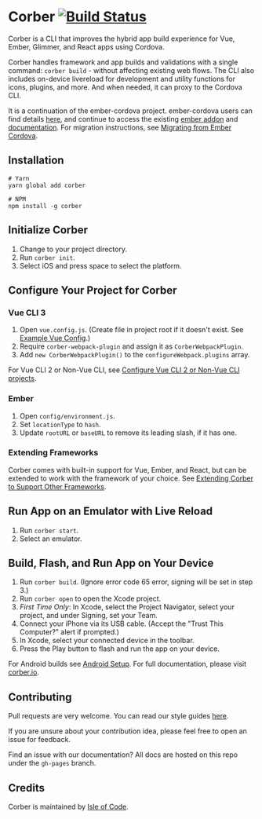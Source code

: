 # Corber [![Build Status](https://travis-ci.org/isleofcode/corber.svg?branch=master)](https://travis-ci.org/isleofcode/corber)

Corber is a CLI that improves the hybrid app build experience for Vue, Ember, Glimmer, and React apps using Cordova.

Corber handles framework and app builds and validations with a single command: `corber build` - without affecting existing web flows. The CLI also includes on-device livereload for development and utility functions for icons, plugins, and more. And when needed, it can proxy to the Cordova CLI.

It is a continuation of the ember-cordova project. ember-cordova users can find details [here](http://blog.isleofcode.com/announcing-corber-ember-cordova-vue), and continue to access the existing [ember addon](https://github.com/isleofcode/ember-cordova) and [documentation](http://ember-cordova.com). For migration instructions, see [Migrating from Ember Cordova](http://corber.io/pages/ember-cordova-migration).

## Installation

```
# Yarn
yarn global add corber

# NPM
npm install -g corber
```

## Initialize Corber
1. Change to your project directory.
2. Run `corber init`.
3. Select iOS and press space to select the platform.

## Configure Your Project for Corber
### Vue CLI 3
1. Open `vue.config.js`. (Create file in project root if it doesn't exist. See [Example Vue Config](http://corber.io/pages/frameworks/vue).)
2. Require `corber-webpack-plugin` and assign it as `CorberWebpackPlugin`.
3. Add `new CorberWebpackPlugin()` to the `configureWebpack.plugins` array.

For Vue CLI 2 or Non-Vue CLI, see [Configure Vue CLI 2 or Non-Vue CLI projects](http://corber.io/pages/frameworks/vue).

### Ember
1. Open `config/environment.js`.
2. Set `locationType` to `hash`.
3. Update `rootURL` or `baseURL` to remove its leading slash, if it has one.

### Extending Frameworks
Corber comes with built-in support for Vue, Ember, and React, but can be extended to work with the framework of your choice. See [Extending Corber to Support Other Frameworks](http://corber.io/pages/frameworks/extending).

## Run App on an Emulator with Live Reload
1. Run `corber start`.
2. Select an emulator.

## Build, Flash, and Run App on Your Device
1. Run `corber build`. (Ignore error code 65 error, signing will be set in step 3.)
2. Run `corber open` to open the Xcode project.
3. *First Time Only*: In Xcode, select the Project Navigator, select your project, and under Signing, set your Team.
4. Connect your iPhone via its USB cable. (Accept the "Trust This Computer?" alert if prompted.)
5. In Xcode, select your connected device in the toolbar.
6. Press the Play button to flash and run the app on your device.

For Android builds see [Android Setup](http://corber.io/pages/android-setup). For full documentation, please visit [corber.io](http://corber.io).

## Contributing

Pull requests are very welcome. You can read our style guides [here](https://github.com/isleofcode/style-guide).

If you are unsure about your contribution idea, please feel free to open an issue for feedback.

Find an issue with our documentation? All docs are hosted on this repo under the `gh-pages` branch.

## Credits

Corber is maintained by [Isle of Code](https://isleofcode.com).
